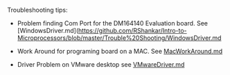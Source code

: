 Troubleshooting tips:

* Problem finding Com Port for the DM164140 Evaluation board.
See [WindowsDriver.md](https://github.com/RShankar/Intro-to-Microprocessors/blob/master/Trouble%20Shooting/WindowsDriver.md

* Work Around for programing board on a MAC.
See [MacWorkAround.md](https://github.com/RShankar/Intro-to-Microprocessors/blob/master/Trouble%20Shooting/MacWorkAround.md)

* Driver Problem on VMware desktop see [VMwareDriver.md](https://github.com/RShankar/Intro-to-Microprocessors/blob/master/Trouble%20Shooting/VMwareDriver.md)
